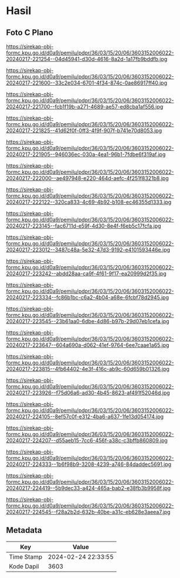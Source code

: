 # Hasil

## Foto C Plano

https://sirekap-obj-formc.kpu.go.id/d0a9/pemilu/pdpr/36/03/15/20/06/3603152006022-20240217-221254--04d45941-d30d-4616-8a2d-1a17fb9bddfb.jpg

https://sirekap-obj-formc.kpu.go.id/d0a9/pemilu/pdpr/36/03/15/20/06/3603152006022-20240217-221600--33c2e034-6701-4f34-874c-0ae86917ff40.jpg

https://sirekap-obj-formc.kpu.go.id/d0a9/pemilu/pdpr/36/03/15/20/06/3603152006022-20240217-221700--fcb1f19b-a271-4689-ae57-ed8cba1af556.jpg

https://sirekap-obj-formc.kpu.go.id/d0a9/pemilu/pdpr/36/03/15/20/06/3603152006022-20240217-221825--41d62f0f-0ff3-4f9f-907f-b741e70d8053.jpg

https://sirekap-obj-formc.kpu.go.id/d0a9/pemilu/pdpr/36/03/15/20/06/3603152006022-20240217-221905--946036ec-030a-4ea1-96b1-7fdbe6f319af.jpg

https://sirekap-obj-formc.kpu.go.id/d0a9/pemilu/pdpr/36/03/15/20/06/3603152006022-20240217-222000--ae497948-e220-464d-aefc-4f251f8321b8.jpg

https://sirekap-obj-formc.kpu.go.id/d0a9/pemilu/pdpr/36/03/15/20/06/3603152006022-20240217-222122--320ca833-4c69-4b92-b108-ec46355d1333.jpg

https://sirekap-obj-formc.kpu.go.id/d0a9/pemilu/pdpr/36/03/15/20/06/3603152006022-20240217-223145--fac6711d-e59f-4d30-8e4f-f6eb5c17fcfa.jpg

https://sirekap-obj-formc.kpu.go.id/d0a9/pemilu/pdpr/36/03/15/20/06/3603152006022-20240217-223012--3487c48a-5e32-47d3-9192-e4101593446e.jpg

https://sirekap-obj-formc.kpu.go.id/d0a9/pemilu/pdpr/36/03/15/20/06/3603152006022-20240217-223242--abdd28aa-ca9f-4f61-9f17-ea20999d2f35.jpg

https://sirekap-obj-formc.kpu.go.id/d0a9/pemilu/pdpr/36/03/15/20/06/3603152006022-20240217-223334--fc86b1bc-c6a2-4b04-a68e-6fcbf78d2945.jpg

https://sirekap-obj-formc.kpu.go.id/d0a9/pemilu/pdpr/36/03/15/20/06/3603152006022-20240217-223545--23b61aa0-6dbe-4d86-b97b-29d07eb1cefa.jpg

https://sirekap-obj-formc.kpu.go.id/d0a9/pemilu/pdpr/36/03/15/20/06/3603152006022-20240217-223647--604a690a-d062-41ef-9764-6ee7caae1a65.jpg

https://sirekap-obj-formc.kpu.go.id/d0a9/pemilu/pdpr/36/03/15/20/06/3603152006022-20240217-223815--4fb64402-4e3f-416c-ab9c-60d659b01326.jpg

https://sirekap-obj-formc.kpu.go.id/d0a9/pemilu/pdpr/36/03/15/20/06/3603152006022-20240217-223926--f75d06a6-ad30-4b45-8623-af491f52046d.jpg

https://sirekap-obj-formc.kpu.go.id/d0a9/pemilu/pdpr/36/03/15/20/06/3603152006022-20240217-224105--8ef57c0f-e312-4ba6-a637-1fe13d054174.jpg

https://sirekap-obj-formc.kpu.go.id/d0a9/pemilu/pdpr/36/03/15/20/06/3603152006022-20240217-224207--d55aeb15-7cc6-456f-a38c-c3bffb860809.jpg

https://sirekap-obj-formc.kpu.go.id/d0a9/pemilu/pdpr/36/03/15/20/06/3603152006022-20240217-224333--1b6f98b9-3208-4239-a746-84daddec5691.jpg

https://sirekap-obj-formc.kpu.go.id/d0a9/pemilu/pdpr/36/03/15/20/06/3603152006022-20240217-224419--5b9dec33-a424-465a-bab2-e38fb3b9958f.jpg

https://sirekap-obj-formc.kpu.go.id/d0a9/pemilu/pdpr/36/03/15/20/06/3603152006022-20240217-224545--f28a2b2d-632b-40be-a31c-eb628e3aeea7.jpg


## Metadata

| Key        | Value               |
| ---------- | ------------------- |
| Time Stamp | 2024-02-24 22:33:55 |
| Kode Dapil | 3603                |



